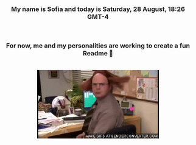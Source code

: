 


<div align="center">
<h3 >My name is Sofia and today is Saturday, 28 August, 18:26 GMT-4</h3><br>
<h3 >For now, me and my personalities are working to create a fun Readme 👋
</h3><br>
<img src='img/dwight.gif' alt='working...'/>
</div>
